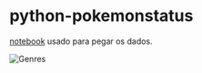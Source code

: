 # python-pokemonstatus

[notebook](https://www.kaggle.com/abcsds/pokemon) usado para pegar os dados.

![Genres](https://i.imgur.com/a/A7zOrvX)
